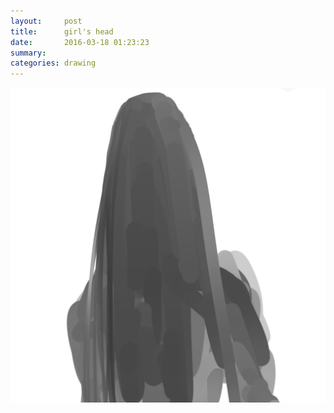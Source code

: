 ```yaml
---
layout:     post
title:      girl's head
date:       2016-03-18 01:23:23
summary:    
categories: drawing
---
```

![girl's head](/images/diary/girls-head.png "I don't know what is going on.")

